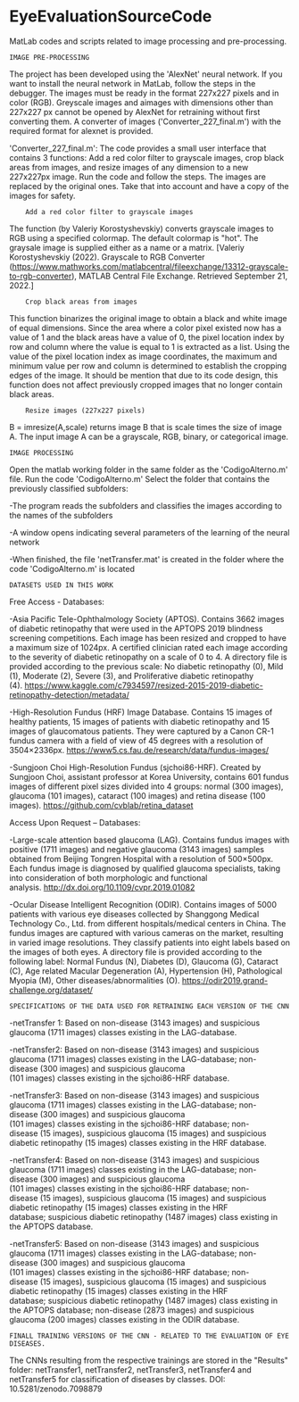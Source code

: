 # EyeEvaluationSourceCode
MatLab codes and scripts related to image processing and pre-processing.

	IMAGE PRE-PROCESSING
The project has been developed using the 'AlexNet' neural network. If you want to install the neural network in MatLab, follow the steps in the debugger. The images must be ready in the format 227x227 pixels and in color (RGB). Greyscale images and aimages with dimensions other than 227x227 px cannot be opened by AlexNet for retraining without first converting them. A converter of images ('Converter_227_final.m') with the required format for alexnet is provided.

'Converter_227_final.m': The code provides a small user interface that contains 3 functions: Add a red color filter to grayscale images, crop black areas from images, and resize images of any dimension to a new 227x227px image. Run the code and follow the steps. The images are replaced by the original ones. Take that into account and have a copy of the images for safety. 
		
		Add a red color filter to grayscale images
The function (by Valeriy Korostyshevskiy) converts grayscale images to RGB using a specified colormap. The default colormap is "hot". The graysale image is supplied either as a name or a matrix. [Valeriy Korostyshevskiy (2022). Grayscale to RGB Converter (https://www.mathworks.com/matlabcentral/fileexchange/13312-grayscale-to-rgb-converter), MATLAB Central File Exchange. Retrieved September 21, 2022.]

		Crop black areas from images
This function binarizes the original image to obtain a black and white image of equal dimensions. Since the area where a color pixel existed now has a value of 1 and the black areas have a value of 0, the pixel location index by row and column where the value is equal to 1 is extracted as a list. Using the value of the pixel location index as image coordinates, the maximum and minimum value per row and column is determined to establish the cropping edges of the image. It should be mention that due to its code design, this function does not affect previously cropped images that no longer contain black areas.
 
 		Resize images (227x227 pixels)
B = imresize(A,scale) returns image B that is scale times the size of image A. The input image A can be a grayscale, RGB, binary, or categorical image.


	
	
	IMAGE PROCESSING
Open the matlab working folder in the same folder as the 'CodigoAlterno.m' file. Run the code 'CodigoAlterno.m' Select the folder that contains the previously classified subfolders:

-The program reads the subfolders and classifies the images according to the names of the subfolders

-A window opens indicating several parameters of the learning of the neural network

-When finished, the file 'netTransfer.mat' is created in the folder where the code 'CodigoAlterno.m' is located 

	DATASETS USED IN THIS WORK
		
Free Access - Databases:

-Asia Pacific Tele-Ophthalmology Society (APTOS). Contains 3662 images of diabetic retinopathy that were used in the APTOPS 2019 blindness screening competitions. Each image has been resized and cropped to have a maximum size of 1024px. A certified clinician rated each image according to the severity of diabetic retinopathy on a scale of 0 to 4. A directory file is provided according to the previous scale: No diabetic retinopathy (0), Mild (1), Moderate (2), Severe (3), and Proliferative diabetic retinopathy (4). https://www.kaggle.com/c7934597/resized-2015-2019-diabetic-retinopathy-detection/metadata/

-High-Resolution Fundus (HRF) Image Database. Contains 15 images of healthy patients, 15 images of patients with diabetic retinopathy and 15 images of glaucomatous patients. They were captured by a Canon CR-1 fundus camera with a field of view of 45 degrees with a resolution of 3504×2336px. https://www5.cs.fau.de/research/data/fundus-images/

-Sungjoon Choi High-Resolution Fundus (sjchoi86-HRF). Created by Sungjoon Choi, assistant professor at Korea University, contains 601 fundus images of different pixel sizes divided into 4 groups: normal (300 images), glaucoma (101 images), cataract (100 images) and retina disease (100 images). https://github.com/cvblab/retina_dataset

Access Upon Request – Databases:

-Large-scale attention based glaucoma (LAG). Contains fundus images with positive (1711 images) and negative glaucoma (3143 images) samples obtained from Beijing Tongren Hospital with a resolution of 500×500px. Each fundus image is diagnosed by qualified glaucoma specialists, taking into consideration of both morphologic and functional analysis. http://dx.doi.org/10.1109/cvpr.2019.01082

-Ocular Disease Intelligent Recognition (ODIR). Contains images of 5000 patients with various eye diseases collected by Shanggong Medical Technology Co., Ltd. from different hospitals/medical centers in China. The fundus images are captured with various cameras on the market, resulting in varied image resolutions. They classify patients into eight labels based on the images of both eyes. A directory file is provided according to the following label: Normal Fundus (N), Diabetes (D), Glaucoma (G), Cataract (C), Age related Macular Degeneration (A), Hypertension (H), Pathological Myopia (M), Other diseases/abnormalities (O). https://odir2019.grand-challenge.org/dataset/


	SPECIFICATIONS OF THE DATA USED FOR RETRAINING EACH VERSION OF THE CNN

-netTransfer 1: Based on non-disease (3143 images) and suspicious glaucoma (1711 images) classes existing in the LAG-database.

-netTransfer2: Based on non-disease (3143 images) and suspicious glaucoma (1711 images) classes existing in the LAG-database; non-disease (300 images) and suspicious glaucoma (101 images) classes existing in the sjchoi86-HRF database. 

-netTransfer3: Based on non-disease (3143 images) and suspicious glaucoma (1711 images) classes existing in the LAG-database; non-disease (300 images) and suspicious glaucoma (101 images) classes existing in the sjchoi86-HRF database; non-disease (15 images), suspicious glaucoma (15 images) and suspicious diabetic retinopathy (15 images) classes existing in the HRF database.

-netTransfer4: Based on non-disease (3143 images) and suspicious glaucoma (1711 images) classes existing in the LAG-database; non-disease (300 images) and suspicious glaucoma (101 images) classes existing in the sjchoi86-HRF database; non-disease (15 images), suspicious glaucoma (15 images) and suspicious diabetic retinopathy (15 images) classes existing in the HRF database; suspicious diabetic retinopathy (1487 images) class existing in the APTOPS database.

-netTransfer5: Based on non-disease (3143 images) and suspicious glaucoma (1711 images) classes existing in the LAG-database; non-disease (300 images) and suspicious glaucoma (101 images) classes existing in the sjchoi86-HRF database; non-disease (15 images), suspicious glaucoma (15 images) and suspicious diabetic retinopathy (15 images) classes existing in the HRF database; suspicious diabetic retinopathy (1487 images) class existing in the APTOPS database; non-disease (2873 images) and suspicious glaucoma (200 images) classes existing in the ODIR database.

	FINALL TRAINING VERSIONS OF THE CNN - RELATED TO THE EVALUATION OF EYE DISEASES.

The CNNs resulting from the respective trainings are stored in the "Results" folder: netTransfer1, netTransfer2, netTransfer3, netTransfer4 and netTransfer5 for classification of diseases by classes. DOI: 10.5281/zenodo.7098879
